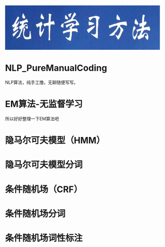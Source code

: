 ![Image](/image/cover.jpg)
# NLP_PureManualCoding
NLP算法，纯手工撸，无聊随便写写。
# EM算法-无监督学习
所以好好整理一下EM算法吧
# 隐马尔可夫模型（HMM）
# 隐马尔可夫模型分词
# 条件随机场（CRF）
# 条件随机场分词
# 条件随机场词性标注
